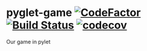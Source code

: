 # pyglet-game [![CodeFactor](https://www.codefactor.io/repository/github/loser-lagoon-studios/pyglet-game/badge)](https://www.codefactor.io/repository/github/loser-lagoon-studios/pyglet-game) [![Build Status](https://travis-ci.com/loser-lagoon-studios/pyglet-game.svg?branch=staging)](https://travis-ci.com/loser-lagoon-studios/pyglet-game) [![codecov](https://codecov.io/gh/loser-lagoon-studios/pyglet-game/branch/staging/graph/badge.svg)](https://codecov.io/gh/loser-lagoon-studios/pyglet-game)


Our game in pylet
